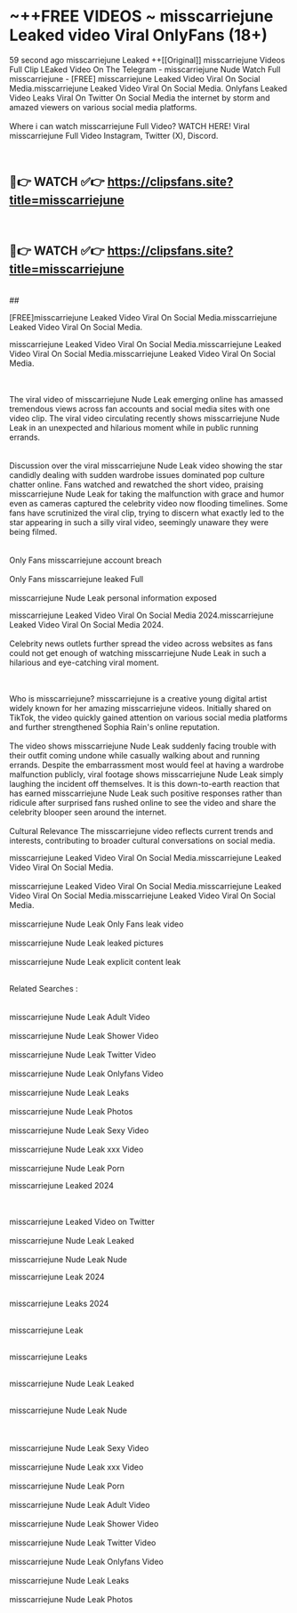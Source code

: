 # ~++FREE VIDEOS ~ misscarriejune Leaked video Viral OnlyFans (18+)<br>


59 second ago misscarriejune Leaked ++[[Original]] misscarriejune Videos Full Clip LEaked Video On The Telegram  - misscarriejune Nude  Watch Full misscarriejune - [FREE] misscarriejune Leaked Video Viral On Social Media.misscarriejune Leaked Video Viral On Social Media.   Onlyfans Leaked Video Leaks Viral On Twitter On Social Media the internet by storm and amazed viewers on various social media platforms. <br><br>
Where i can watch misscarriejune Full Video? WATCH HERE! Viral misscarriejune Full Video Instagram, Twitter (X), Discord. <br>


 <br>

##  🔴👉 WATCH ✅👉  <a href="https://clipsfans.site?title=misscarriejune&ref=git">https://clipsfans.site?title=misscarriejune</a> <br>
  <br>

##  🔴👉 WATCH ✅👉  <a href="https://clipsfans.site?title=misscarriejune&ref=git">https://clipsfans.site?title=misscarriejune</a> <br>
  <br>
  ##



[FREE]misscarriejune Leaked Video Viral On Social Media.misscarriejune Leaked Video Viral On Social Media. <br>

misscarriejune Leaked Video Viral On Social Media.misscarriejune Leaked Video Viral On Social Media.misscarriejune Leaked Video Viral On Social Media. <br>


  <br>

  <br>
The viral video of misscarriejune Nude Leak emerging online has amassed tremendous views across fan accounts and social media sites with one video clip. The viral video circulating recently shows misscarriejune Nude Leak in an unexpected and hilarious moment while in public running errands.<br>
<br>


<br>
Discussion over the viral misscarriejune Nude Leak video showing the star candidly dealing with sudden wardrobe issues dominated pop culture chatter online. Fans watched and rewatched the short video, praising misscarriejune Nude Leak for taking the malfunction with grace and humor even as cameras captured the celebrity video now flooding timelines. Some fans have scrutinized the viral clip, trying to discern what exactly led to the star appearing in such a silly viral video, seemingly unaware they were being filmed.<br>
<br>
<br> 
Only Fans misscarriejune account breach<br>
<br>
Only Fans misscarriejune leaked Full <br>
<br>
misscarriejune Nude Leak personal information exposed<br>

misscarriejune Leaked Video Viral On Social Media 2024.misscarriejune Leaked Video Viral On Social Media 2024. <br>
<br>
Celebrity news outlets further spread the video across websites as fans could not get enough of watching misscarriejune Nude Leak in such a hilarious and eye-catching viral moment.<br>
<br>

<br>
Who is misscarriejune? misscarriejune is a creative young digital artist widely known for her amazing misscarriejune videos. Initially shared on TikTok, the video quickly gained attention on various social media platforms and further strengthened Sophia Rain's online reputation.<br>
<br>
The video shows misscarriejune Nude Leak suddenly facing trouble with their outfit coming undone while casually walking about and running errands. Despite the embarrassment most would feel at having a wardrobe malfunction publicly, viral footage shows misscarriejune Nude Leak simply laughing the incident off themselves. It is this down-to-earth reaction that has earned misscarriejune Nude Leak such positive responses rather than ridicule after surprised fans rushed online to see the video and share the celebrity blooper seen around the internet.<br>
<br>
Cultural Relevance The misscarriejune video reflects current trends and interests, contributing to broader cultural conversations on social media.<br>

misscarriejune Leaked Video Viral On Social Media.misscarriejune Leaked Video Viral On Social Media.<br>
<br>
misscarriejune Leaked Video Viral On Social Media.misscarriejune Leaked Video Viral On Social Media.misscarriejune Leaked Video Viral On Social Media.<br>
<br>
misscarriejune Nude Leak Only Fans leak video<br>
<br>
misscarriejune Nude Leak leaked pictures<br>
<br>
misscarriejune Nude Leak explicit content leak<br>


<br>
Related Searches :<br>
<br>

<br>
misscarriejune Nude Leak Adult Video<br>
<br>
misscarriejune Nude Leak Shower Video<br>
<br>
misscarriejune Nude Leak Twitter Video<br>
<br>
misscarriejune Nude Leak Onlyfans Video<br>
<br>
misscarriejune Nude Leak Leaks<br>
<br>
misscarriejune Nude Leak Photos<br>

<br>
misscarriejune Nude Leak Sexy Video<br>
<br>
misscarriejune Nude Leak xxx Video<br>
<br>
misscarriejune Nude Leak Porn<br>

misscarriejune  Leaked 2024 <br> <br>
<br>

misscarriejune Leaked Video on Twitter <br>
<br>
misscarriejune Nude Leak Leaked<br>
<br>
misscarriejune Nude Leak Nude<br>


misscarriejune  Leak 2024 <br> <br>



misscarriejune  Leaks 2024 <br> <br>



 
misscarriejune  Leak<br> <br>



misscarriejune  Leaks<br> <br>


misscarriejune Nude Leak Leaked<br> <br>

misscarriejune Nude Leak Nude<br> <br>
<br> <br>
misscarriejune Nude Leak Sexy Video
<br> <br>
misscarriejune Nude Leak xxx Video
<br> <br>
misscarriejune Nude Leak Porn
<br> <br>
misscarriejune Nude Leak Adult Video
<br> <br>
misscarriejune Nude Leak Shower Video
<br> <br>
misscarriejune Nude Leak Twitter Video
<br> <br>
misscarriejune Nude Leak Onlyfans Video
<br> <br>
misscarriejune Nude Leak Leaks
<br> <br>
misscarriejune Nude Leak Photos






</p>




 



</p>










